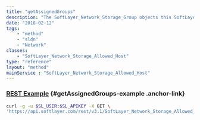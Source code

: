 ```yaml
---
title: "getAssignedGroups"
description: "The SoftLayer_Network_Storage_Group objects this SoftLayer_Network_Storage_Allowed_Host is present in."
date: "2018-02-12"
tags:
    - "method"
    - "sldn"
    - "Network"
classes:
    - "SoftLayer_Network_Storage_Allowed_Host"
type: "reference"
layout: "method"
mainService : "SoftLayer_Network_Storage_Allowed_Host"
---
```


### [REST Example](#getAssignedGroups-example) <a href="/article/rest/"><i class="fas fa-question"></i></a> {#getAssignedGroups-example .anchor-link} 
```bash
curl -g -u $SL_USER:$SL_APIKEY -X GET \
'https://api.softlayer.com/rest/v3.1/SoftLayer_Network_Storage_Allowed_Host/{SoftLayer_Network_Storage_Allowed_HostID}/getAssignedGroups'
```
